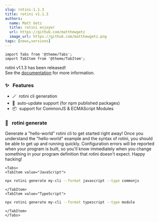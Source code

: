 ```yaml
---
slug: rotini-1.1.3
title: rotini v1.1.3
authors:
  name: Matt Getz
  title: rotini enjoyer
  url: https://github.com/matthewgetz
  image_url: https://github.com/matthewgetz.png
tags: [news,versions]
---
```


```mdx-code-block
import Tabs from '@theme/Tabs';
import TabItem from '@theme/TabItem';
```

rotini v1.1.3 has been released!  
See the [documentation](/docs/1.1.3) for more information.  

### ✨&nbsp;&nbsp;&nbsp;Features
- 🪄&nbsp;&nbsp;rotini cli generation
- 🚨&nbsp;&nbsp;auto-update support (for npm published packages)
- 📦&nbsp;&nbsp;support for CommonJS & ECMAScript Modules

### 🍝&nbsp;&nbsp;&nbsp;rotini generate
Generate a "hello-world" rotini cli to get started right away! Once you understand the "hello-world" example and the syntax of rotini, you should be able to get up and running quickly. Configuration errors will be reported when your program is built, so you'll know immediately when you change something in your program definition that rotini doesn't expect. Happy hacking!

```mdx-code-block
<Tabs>
<TabItem value="JavaScript">
```

```bash
npx rotini generate my-cli --format javascript --type commonjs
```

```mdx-code-block
</TabItem>
<TabItem value="TypeScript">
```

```bash
npx rotini generate my-cli --format typescript --type module
```

```mdx-code-block
</TabItem>
</Tabs>
```
